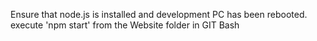 ﻿Ensure that node.js is installed and development PC has been rebooted.
execute 'npm start' from the Website folder in GIT Bash
